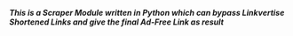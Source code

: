 <b><i>This is a Scraper Module written in Python which can bypass Linkvertise Shortened Links and give the final Ad-Free Link as result</i></b>